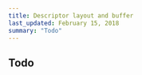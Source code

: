 ```yaml
---
title: Descriptor layout and buffer
last_updated: February 15, 2018
summary: "Todo"
---
```


## Todo